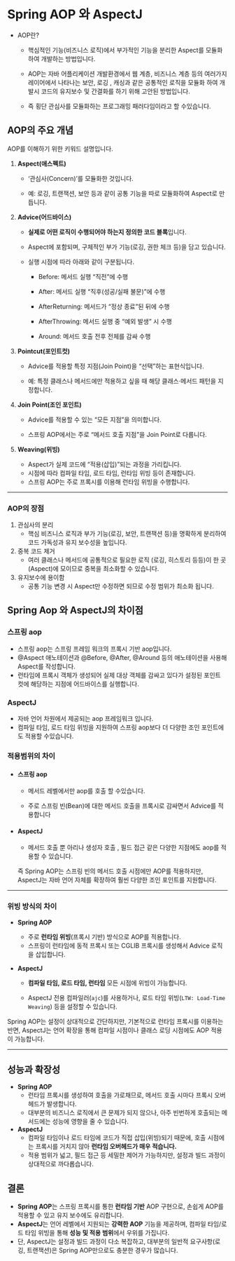 # Spring AOP 와 AspectJ

- AOP란?

  - 핵심적인 기능(비즈니스 로직)에서 부가적인 기능을 분리한 Aspect를 모듈화하여 개발하는 방법입니다.

  - AOP는 자바 어플리케이션 개발환경에서 웹 계층, 비즈니스 계층 등의 여러가지 레이어에서 나타나는 보안, 로깅 , 캐싱과 같은 공통적인 로직을 모듈화 하여 개발시 코드의 유지보수 및 간결화를 하기 위해 고안된 방법입니다.

  - 즉 횡단 관심사를 모듈화하는 프로그래밍 패러다임이라고 할 수있습니다.

    

## AOP의 주요 개념

AOP를 이해하기 위한 키워드 설명입니다.

1. **Aspect(애스펙트)**

   - ‘관심사(Concern)’를 모듈화한 것입니다.

   - 예: 로깅, 트랜잭션, 보안 등과 같이 공통 기능을 따로 모듈화하여 Aspect로 만듭니다.

     

2. **Advice(어드바이스)**

   - **실제로 어떤 로직이 수행되어야 하는지 정의한 코드 블록**입니다.

   - Aspect에 포함되며, 구체적인 부가 기능(로깅, 권한 체크 등)을 담고 있습니다.

   - 실행 시점에 따라 아래와 같이 구분됩니다.

     - Before: 메서드 실행 “직전”에 수행

     - After: 메서드 실행 “직후(성공/실패 불문)”에 수행

     - AfterReturning: 메서드가 “정상 종료”된 뒤에 수행

     - AfterThrowing: 메서드 실행 중 “예외 발생” 시 수행

     - Around: 메서드 호출 전후 전체를 감싸 수행

       

3. **Pointcut(포인트컷)**

   - Advice를 적용할 특정 지점(Join Point)을 “선택”하는 표현식입니다.

   - 예: 특정 클래스나 메서드에만 적용하고 싶을 때 해당 클래스·메서드 패턴을 지정합니다.

     

4. **Join Point(조인 포인트)**

   - Advice를 적용할 수 있는 “모든 지점”을 의미합니다.

   - 스프링 AOP에서는 주로 “메서드 호출 지점”을 Join Point로 다룹니다.

     

5. **Weaving(위빙)**

   - Aspect가 실제 코드에 “적용(삽입)”되는 과정을 가리킵니다.
   - 시점에 따라 컴파일 타임, 로드 타임, 런타임 위빙 등이 존재합니다.
   - 스프링 AOP는 주로 프록시를 이용해 런타임 위빙을 수행합니다.

---



### AOP의 장점

1. 관심사의 분리
   - 핵심 비즈니스 로직과 부가 기능(로깅, 보안, 트랜잭션 등)을 명확하게 분리하여 코드 가독성과 유지 보수성을 높입니다.
2. 중복 코드 제거
   - 여러 클래스나 메서드에 공통적으로 필요한 로직 (로깅, 히스토리 등등)이 한 곳(Aspect)에 모이므로 중복을 최소화할 수 있습니다.
3. 유지보수에 용이함
   - 공통 기능 변경 시 Aspect만 수정하면 되므로 수정 범위가 최소화 됩니다.



## Spring Aop 와  AspectJ의 차이점

### 스프링 aop

- 스프링 aop는 스프링 프레임 워크의 프록시 기반 aop입니다.
- @Aspect 애노테이션과 @Before, @After, @Around 등의 애노테이션을 사용해 Aspect를 작성합니다.
- 런타임에 프록시 객체가 생성되어 실제 대상 객체를 감싸고 있다가 설정된 포인트 컷에 해당하는 지점에 어드바이스를 실행합니다.

### AspectJ

- 자바 언어 차원에서 제공되는 aop 프레임워크 입니다.
- 컴파일 타임, 로드 타임 위빙을 지원하여 스프링 aop보다 더 다양한 조인 포인트에도 적용할 수있습니다.



### 적용범위의 차이

- #### 스프링 aop 

  - 메서드 레벨에서만 aop를 호출 할 수있습니다.

  - 주로 스프링 빈(Bean)에 대한 메서드 호출을 프록시로 감싸면서 Advice를 적용합니다

- #### AspectJ

  - 메서드 호출 뿐 아리나 생성자 호출 , 필드 접근 같은 다양한 지점에도 aop를 적용할 수 있습니다.

    

  즉 Spring AOP는 스프링 빈의 메서드 호출 시점에만 AOP를 적용하지만, AspectJ는 자바 언어 자체를 확장하여 훨씬 다양한 조인 포인트를 지원합니다.

---



### 위빙 방식의 차이

- **Spring AOP**
  - 주로 **런타임 위빙**(프록시 기반) 방식으로 AOP를 적용합니다.
  - 스프링이 런타임에 동적 프록시 또는 CGLIB 프록시를 생성해서 Advice 로직을 삽입합니다.

- **AspectJ**

  - **컴파일 타임, 로드 타임, 런타임** 모든 시점에 위빙이 가능합니다.

  - AspectJ 전용 컴파일러(`ajc`)를 사용하거나, 로드 타임 위빙(`LTW: Load-Time Weaving`) 등을 설정할 수 있습니다.

Spring AOP는 설정이 상대적으로 간단하지만, 기본적으로 런타임 프록시를 이용하는 반면, AspectJ는 언어 확장을 통해 컴파일 시점이나 클래스 로딩 시점에도 AOP 적용이 가능합니다.

---

## 성능과 확장성

- **Spring AOP**
  - 런타임 프록시를 생성하여 호출을 가로채므로, 메서드 호출 시마다 프록시 오버헤드가 발생합니다.
  - 대부분의 비즈니스 로직에서 큰 문제가 되지 않으나, 아주 빈번하게 호출되는 메서드에는 성능에 영향을 줄 수 있습니다.
- **AspectJ**
  - 컴파일 타임이나 로드 타임에 코드가 직접 삽입(위빙)되기 때문에, 호출 시점에는 프록시를 거치지 않아 **런타임 오버헤드가 매우 적습니다.**
  - 적용 범위가 넓고, 필드 접근 등 세밀한 제어가 가능하지만, 설정과 빌드 과정이 상대적으로 까다롭습니다.



## 결론

- **Spring AOP**는 스프링 프록시를 통한 **런타임 기반** AOP 구현으로, 손쉽게 AOP를 적용할 수 있고 유지 보수에도 유리합니다.
- **AspectJ**는 언어 레벨에서 지원되는 **강력한 AOP** 기능을 제공하며, 컴파일 타임/로드 타임 위빙을 통해 **성능 및 적용 범위**에서 우위를 가집니다.
- 단, AspectJ는 설정과 빌드 과정이 다소 복잡하고, 대부분의 일반적 요구사항(로깅, 트랜잭션)은 Spring AOP만으로도 충분한 경우가 많습니다.

> 

